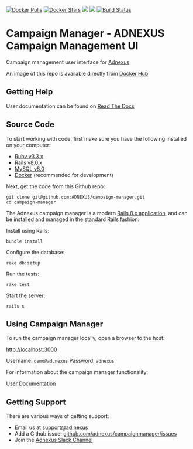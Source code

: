 
[![Docker Pulls](https://img.shields.io/docker/pulls/adnexus/campaign-manager.svg)](https://hub.docker.com/r/adnexus/campaign-manager/)
[![Docker Stars](https://img.shields.io/docker/stars/adnexus/campaign-manager.svg)](https://hub.docker.com/r/adnexus/campaign-manager/)
[![](https://images.microbadger.com/badges/version/adnexus/campaign-manager.svg)](https://microbadger.com/images/adnexus/campaign-manager "Get your own version badge on microbadger.com")
[![](https://images.microbadger.com/badges/image/adnexus/campaign-manager.svg)](https://microbadger.com/images/adnexus/campaign-manager "Get your own image badge on microbadger.com")
[![Build Status](https://travis-ci.org/adnexus/campaign-manager.svg?branch=master)](https://travis-ci.org/adnexus/campaign-manager)

Campaign Manager - ADNEXUS Campaign Management UI
==================================================

Campaign management user interface for [Adnexus](http://ad.nexus/)

An image of this repo is available directly from [Docker Hub](https://hub.docker.com/r/adnexus/campaign-manager/)


Getting Help
------------

User documentation can be found on [Read The Docs](https://adnexus.readthedocs.io)


Source Code
-----------

To start working with code, first make sure you have the following installed on your computer:

* [Ruby v3.3.x](https://www.ruby-lang.org/en/downloads/releases/)
* [Rails v8.0.x](https://guides.rubyonrails.org/)
* [MySQL v8.0](https://www.mysql.com/)
* [Docker](https://www.docker.com/) (recommended for development)

Next, get the code from this Github repo:

```
git clone git@github.com:ADNEXUS/campaign-manager.git
cd campaign-manager
```

The Adnexus campaign manager is a modern [Rails 8.x application](https://guides.rubyonrails.org/), and can be installed and managed in the standard Rails fashion:

Install using Rails:

```
bundle install
```

Configure the database:

```
rake db:setup
```

Run the tests:

```
rake test
```

Start the server:

```
rails s
```

Using Campaign Manager
----------------------

To run the campaign manager locally, open a browser to the host:

[http://localhost:3000](http://localhost:3000)

Username: `demo@ad.nexus`
Password: `adnexus`

For information about the campaign manager functionality:

[User Documentation](https://adnexus.readthedocs.io)

Getting Support
---------------

There are various ways of getting support:

* Email us at [support@ad.nexus](mailto://support@ad.nexus)
* Add a Github issue:  [github.com/adnexus/campaignmanager/issues](https://github.com/adnexus/campaignmanager/issues)
* Join the [Adnexus Slack Channel](https://join.slack.com/t/adnexus/shared_invite/enQtNjYxNzc3NTQwMzIwLTlkNWYyMzY0NzA3MTNmMjc2M2I0NzkxYjE0NGIwYTljMjQ2YzAwYTBmMTJhNWM0ZDc0NTljNTA3NzFjNzZlNDI)
